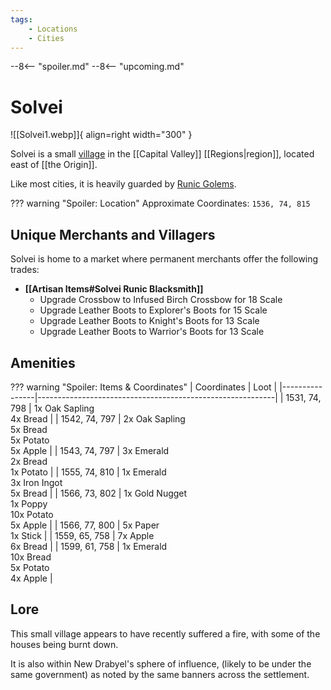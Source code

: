 ```yaml
---
tags:
    - Locations
    - Cities
---
```


--8<-- "spoiler.md"
--8<-- "upcoming.md"

# Solvei

![[Solvei1.webp]]{ align=right width="300" }

Solvei is a small [village](/Settlements) in the [[Capital Valley]] [[Regions|region]], located east of [[the Origin]].

Like most cities, it is heavily guarded by [Runic Golems](https://minecraft.gamepedia.com/Iron_Golem). 

??? warning "Spoiler: Location"
	Approximate Coordinates: `1536, 74, 815`

## Unique Merchants and Villagers

Solvei is home to a market where permanent merchants offer the following trades:

- **[[Artisan Items#Solvei Runic Blacksmith]]**
    - Upgrade Crossbow to Infused Birch Crossbow for 18 Scale
    - Upgrade Leather Boots to Explorer's Boots for 15 Scale
    - Upgrade Leather Boots to Knight's Boots for 13 Scale
    - Upgrade Leather Boots to Warrior's Boots for 13 Scale

## Amenities

??? warning "Spoiler: Items & Coordinates"
	| Coordinates    | Loot                                                      |
	|----------------|-----------------------------------------------------------|
	| 1531, 74, 798  | 1x Oak Sapling <br>4x Bread                               |
	| 1542, 74, 797  | 2x Oak Sapling <br>5x Bread <br>5x Potato <br>5x Apple    |
	| 1543, 74, 797  | 3x Emerald <br>2x Bread <br>1x Potato                     |
	| 1555, 74, 810  | 1x Emerald <br>3x Iron Ingot <br>5x Bread                 |
	| 1566, 73, 802  | 1x Gold Nugget <br>1x Poppy <br>10x Potato <br>5x Apple   |
	| 1566, 77, 800  | 5x Paper <br>1x Stick                                     |
	| 1559, 65, 758  | 7x Apple <br>6x Bread                                     |
	| 1599, 61, 758  | 1x Emerald <br>10x Bread <br>5x Potato <br>4x Apple       |

## Lore

This small village appears to have recently suffered a fire, with some of the houses being burnt down.

It is also within New Drabyel's sphere of influence, (likely to be under the same government) as noted by the same banners across the settlement.

